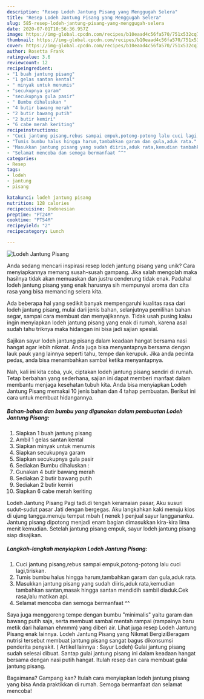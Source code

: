 ```yaml
---
description: "Resep Lodeh Jantung Pisang yang Menggugah Selera"
title: "Resep Lodeh Jantung Pisang yang Menggugah Selera"
slug: 585-resep-lodeh-jantung-pisang-yang-menggugah-selera
date: 2020-07-01T10:56:36.957Z
image: https://img-global.cpcdn.com/recipes/b10eaad4c56fa570/751x532cq70/lodeh-jantung-pisang-foto-resep-utama.jpg
thumbnail: https://img-global.cpcdn.com/recipes/b10eaad4c56fa570/751x532cq70/lodeh-jantung-pisang-foto-resep-utama.jpg
cover: https://img-global.cpcdn.com/recipes/b10eaad4c56fa570/751x532cq70/lodeh-jantung-pisang-foto-resep-utama.jpg
author: Rosetta Frank
ratingvalue: 3.6
reviewcount: 12
recipeingredient:
- "1 buah jantung pisang"
- "1 gelas santan kental"
- " minyak untuk menumis"
- "secukupnya garam"
- "secukupnya gula pasir"
- " Bumbu dihaluskan "
- "4 butir bawang merah"
- "2 butir bawang putih"
- "2 butir kemiri"
- "6 cabe merah keriting"
recipeinstructions:
- "Cuci jantung pisang,rebus sampai empuk,potong-potong lalu cuci lagi,tiriskan."
- "Tumis bumbu halus hingga harum,tambahkan garam dan gula,aduk rata."
- "Masukkan jantung pisang yang sudah diiris,aduk rata,kemudian tambahkan santan,masak hingga santan mendidih sambil diaduk.Cek rasa,lalu matikan api."
- "Selamat mencoba dan semoga bermanfaat ^^"
categories:
- Resep
tags:
- lodeh
- jantung
- pisang

katakunci: lodeh jantung pisang 
nutrition: 128 calories
recipecuisine: Indonesian
preptime: "PT24M"
cooktime: "PT54M"
recipeyield: "2"
recipecategory: Lunch

---
```



![Lodeh Jantung Pisang](https://img-global.cpcdn.com/recipes/b10eaad4c56fa570/751x532cq70/lodeh-jantung-pisang-foto-resep-utama.jpg)

Anda sedang mencari inspirasi resep lodeh jantung pisang yang unik? Cara menyiapkannya memang susah-susah gampang. Jika salah mengolah maka hasilnya tidak akan memuaskan dan justru cenderung tidak enak. Padahal lodeh jantung pisang yang enak harusnya sih mempunyai aroma dan cita rasa yang bisa memancing selera kita.

Ada beberapa hal yang sedikit banyak mempengaruhi kualitas rasa dari lodeh jantung pisang, mulai dari jenis bahan, selanjutnya pemilihan bahan segar, sampai cara membuat dan menyajikannya. Tidak usah pusing kalau ingin menyiapkan lodeh jantung pisang yang enak di rumah, karena asal sudah tahu triknya maka hidangan ini bisa jadi sajian spesial.

Sajikan sayur lodeh jantung pisang dalam keadaan hangat bersama nasi hangat agar lebih nikmat. Anda juga bisa menyantapnya bersama dengan lauk pauk yang lainnya seperti tahu, tempe dan kerupuk. Jika anda pecinta pedas, anda bisa menambahkan sambal ketika menyantapnya.


Nah, kali ini kita coba, yuk, ciptakan lodeh jantung pisang sendiri di rumah. Tetap berbahan yang sederhana, sajian ini dapat memberi manfaat dalam membantu menjaga kesehatan tubuh kita. Anda bisa menyiapkan Lodeh Jantung Pisang memakai 10 jenis bahan dan 4 tahap pembuatan. Berikut ini cara untuk membuat hidangannya.

<!--inarticleads1-->

##### Bahan-bahan dan bumbu yang digunakan dalam pembuatan Lodeh Jantung Pisang:

1. Siapkan 1 buah jantung pisang
1. Ambil 1 gelas santan kental
1. Siapkan  minyak untuk menumis
1. Siapkan secukupnya garam
1. Siapkan secukupnya gula pasir
1. Sediakan  Bumbu dihaluskan :
1. Gunakan 4 butir bawang merah
1. Sediakan 2 butir bawang putih
1. Sediakan 2 butir kemiri
1. Siapkan 6 cabe merah keriting


Lodeh Jantung Pisang Pagi tadi.di tengah keramaian pasar, Aku susuri sudut-sudut pasar Jati dengan bergegas. Aku langkahkan kaki menuju kios di ujung tangga.menuju tempat mbah ( nenek ) penjual sayur langgananku. Jantung pisang dipotong menjadi enam bagian dimasukkan kira-kira lima menit kemudian. Setelah jantung pisang empuk, sayur lodeh jantung pisang siap disajikan. 

<!--inarticleads2-->

##### Langkah-langkah menyiapkan Lodeh Jantung Pisang:

1. Cuci jantung pisang,rebus sampai empuk,potong-potong lalu cuci lagi,tiriskan.
1. Tumis bumbu halus hingga harum,tambahkan garam dan gula,aduk rata.
1. Masukkan jantung pisang yang sudah diiris,aduk rata,kemudian tambahkan santan,masak hingga santan mendidih sambil diaduk.Cek rasa,lalu matikan api.
1. Selamat mencoba dan semoga bermanfaat ^^


Saya juga menggoreng tempe dengan bumbu &#34;minimalis&#34; yaitu garam dan bawang putih saja, serta membuat sambal mentah rampai (rampainya baru metik dari halaman ehmmm) yang diberi air. Lihat juga resep Lodeh Jantung Pisang enak lainnya. Lodeh Jantung Pisang yang Nikmat BergiziBeragam nutrisi tersebut membuat jantung pisang sangat bagus dikonsumsi penderita penyakit. ( Artikel lainnya : Sayur Lodeh) Gulai jantung pisang sudah selesai dibuat. Santap gulai jantung pisang ini dalam keadaan hangat bersama dengan nasi putih hangat. Itulah resep dan cara membuat gulai jantung pisang. 

Bagaimana? Gampang kan? Itulah cara menyiapkan lodeh jantung pisang yang bisa Anda praktikkan di rumah. Semoga bermanfaat dan selamat mencoba!

